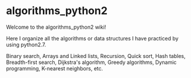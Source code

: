 # algorithms_python2

Welcome to the algorithms_python2 wiki!

Here I organize all the algorithms or data structures I have practiced by using python2.7.

Binary search, Arrays and Linked lists, Recursion, Quick sort, Hash tables, Breadth-first search, Dijkstra's algorithm, Greedy algorithms, Dynamic programming, K-nearest neighbors, etc.
